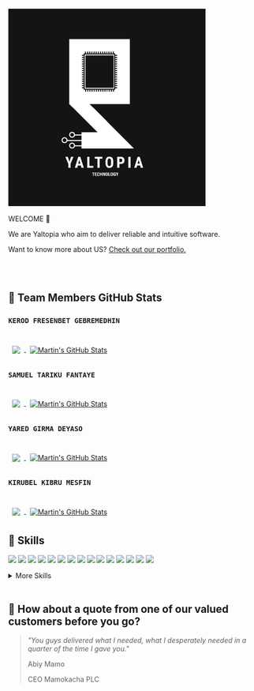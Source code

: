 [![YALTOPIA BANNER](https://raw.githubusercontent.com/Yaltopia/.github/main/profile/assets/Yaltopia.png)](https://tech.yaltopia.com)

WELCOME 👋

We are Yaltopia who aim to deliver reliable and intuitive software. 

Want to know more about US? [Check out our portfolio.](https://yaltopiatech.netlify.app/portfolio)


<br>


<br>

## 📌 Team Members GitHub Stats
### `KEROD FRESENBET GEBREMEDHIN`
<br>

<a href="https://github.com/Kerod-Fresenbet-Gebremedhin2660">
  <img align="center" style="margin:0.5rem" src="https://github-readme-stats.vercel.app/api/top-langs/?username=Kerod-Fresenbet-Gebremedhin2660&hide=html,css&title_color=ffffff&text_color=c9cacc&icon_color=4AB197&bg_color=1A2B34" />
</a>

<a href="https://github.com/Kerod-Fresenbet-Gebremedhin2660">
  <img align="center" style="margin:0.5rem" src="https://github-readme-stats.vercel.app/api?username=Kerod-Fresenbet-Gebremedhin2660&show_icons=true&line_height=27&count_private=true&title_color=ffffff&text_color=c9cacc&icon_color=4AB097&bg_color=1A2B34" alt="Martin's GitHub Stats" />
</a>

### `SAMUEL TARIKU FANTAYE`
<br>

<a href="https://github.com/SamuelTariku">
  <img align="center" style="margin:0.5rem" src="https://github-readme-stats.vercel.app/api/top-langs/?username=SamuelTariku&hide=html,css&title_color=ffffff&text_color=c9cacc&icon_color=4AB197&bg_color=1A2B34" />
</a>

<a href="https://github.com/SamuelTariku">
  <img align="center" style="margin:0.5rem" src="https://github-readme-stats.vercel.app/api?username=SamuelTariku&show_icons=true&line_height=27&count_private=true&title_color=ffffff&text_color=c9cacc&icon_color=4AB097&bg_color=1A2B34" alt="Martin's GitHub Stats" />
</a>

<br>

### `YARED GIRMA DEYASO`
<br>

<a href="https://github.com/yaredgdb123">
  <img align="center" style="margin:0.5rem" src="https://github-readme-stats.vercel.app/api/top-langs/?username=yaredgdb123&hide=html,css&title_color=ffffff&text_color=c9cacc&icon_color=4AB197&bg_color=1A2B34" />
</a>

<a href="https://github.com/yaredgdb123">
  <img align="center" style="margin:0.5rem" src="https://github-readme-stats.vercel.app/api?username=yaredgdb123&show_icons=true&line_height=27&count_private=true&title_color=ffffff&text_color=c9cacc&icon_color=4AB097&bg_color=1A2B34" alt="Martin's GitHub Stats" />
</a>

<br>

### `KIRUBEL KIBRU MESFIN`
<br>

<a href="https://github.com/kirukib">
  <img align="center" style="margin:0.5rem" src="https://github-readme-stats.vercel.app/api/top-langs/?username=kirukib&hide=html,css&title_color=ffffff&text_color=c9cacc&icon_color=4AB197&bg_color=1A2B34" />
</a>

<a href="https://github.com/kirukib">
  <img align="center" style="margin:0.5rem" src="https://github-readme-stats.vercel.app/api?username=kirukib&show_icons=true&line_height=27&count_private=true&title_color=ffffff&text_color=c9cacc&icon_color=4AB097&bg_color=1A2B34" alt="Martin's GitHub Stats" />
</a>

<br>

## 💼 Skills

![](https://img.shields.io/badge/Code-Angular-informational?style=flat&logo=angular&logoColor=white&color=4AB197)
![](https://img.shields.io/badge/Code-Ionic-informational?style=flat&logo=ionic&logoColor=white&color=4AB197)
![](https://img.shields.io/badge/Code-React-informational?style=flat&logo=react&logoColor=white&color=4AB197)
![](https://img.shields.io/badge/Code-Redux-informational?style=flat&logo=Redux&logoColor=white&color=4AB197)
![](https://img.shields.io/badge/Code-Gatsby-informational?style=flat&logo=gatsby&logoColor=white&color=4AB197)
![](https://img.shields.io/badge/Code-JavaScript-informational?style=flat&logo=JavaScript&logoColor=white&color=4AB197)
![](https://img.shields.io/badge/Code-TypeScript-informational?style=flat&logo=TypeScript&logoColor=white&color=4AB197)
![](https://img.shields.io/badge/Code-GreenSock-informational?style=flat&logo=GreenSock&logoColor=white&color=4AB197)
![](https://img.shields.io/badge/Code-Java-informational?style=flat&logo=Java&logoColor=white&color=4AB197)
![](https://img.shields.io/badge/Code-SpringBoot-informational?style=flat&logo=Spring&logoColor=white&color=4AB197)
![](https://img.shields.io/badge/Code-CSharp-informational?style=flat&logo=c-sharp&logoColor=white&color=4AB197)
![](https://img.shields.io/badge/Code-.NET-informational?style=flat&logo=.net&logoColor=white&color=4AB197)
![](https://img.shields.io/badge/Code-MongoDB-informational?style=flat&logo=MongoDB&logoColor=white&color=4AB197)
![](https://img.shields.io/badge/Code-MySQL-informational?style=flat&logo=MySQL&logoColor=white&color=4AB197)
![](https://img.shields.io/badge/Code-PostgreSQL-informational?style=flat&logo=Postgres&logoColor=white&color=4AB197)

<details>
<summary>More Skills</summary>
<br>

![](https://img.shields.io/badge/Style-CSS-informational?style=flat&logo=css3&logoColor=white&color=4AB197)
![](https://img.shields.io/badge/Style-Tailwind-informational?style=flat&logo=Tailwind-CSS&logoColor=white&color=4AB197)
![](https://img.shields.io/badge/Style-Sass-informational?style=flat&logo=Sass&logoColor=white&color=4AB197)
![](https://img.shields.io/badge/Style-Stylus-informational?style=flat&logo=Stylus&logoColor=white&color=4AB197)

<br>

![](https://img.shields.io/badge/Test-Jasmine-informational?style=flat&logo=Jasmine&logoColor=white&color=4AB197)
![](https://img.shields.io/badge/Test-Jest-informational?style=flat&logo=jest&logoColor=white&color=4AB197)
![](https://img.shields.io/badge/Test-Mocha-informational?style=flat&logo=Mocha&logoColor=white&color=4AB197)
![](https://img.shields.io/badge/Test-Cypress-informational?style=flat&logo=Cypress&logoColor=white&color=4AB197)
![](https://img.shields.io/badge/Test-Cypress-informational?style=flat&logo=Cypress&logoColor=white&color=4AB197)

<br>

![](https://img.shields.io/badge/Tools-Docker-informational?style=flat&logo=docker&logoColor=white&color=4AB197)
![](https://img.shields.io/badge/Tools-Pivotal-informational?style=flat&logo=Pivotal-Tracker&logoColor=white&color=4AB197)
![](https://img.shields.io/badge/Tools-NGINX-informational?style=flat&logo=nginx&logoColor=white&color=4AB197)
![](https://img.shields.io/badge/Tools-Netlify-informational?style=flat&logo=netlify&logoColor=white&color=4AB197)
![](https://img.shields.io/badge/Tools-Jenkins-informational?style=flat&logo=jenkins&logoColor=white&color=4AB197)
![](https://img.shields.io/badge/Tools-SonarQube-informational?style=flat&logo=SonarQube&logoColor=white&color=4AB197)
![](https://img.shields.io/badge/Tools-Actions-informational?style=flat&logo=github-actions&logoColor=white&color=4AB197)
![](https://img.shields.io/badge/Tools-NPM-informational?style=flat&logo=npm&logoColor=white&color=4AB197)
![](https://img.shields.io/badge/Tools-Postman-informational?style=flat&logo=Postman&logoColor=white&color=4AB197)
![](https://img.shields.io/badge/Tools-Photoshop-informational?style=flat&logo=Adobe-Photoshop&logoColor=white&color=4AB197)
![](https://img.shields.io/badge/Tools-Illustrator-informational?style=flat&logo=Adobe-Illustrator&logoColor=white&color=4AB197)
![](https://img.shields.io/badge/Tools-AdobeXD-informational?style=flat&logo=Adobe-XD&logoColor=white&color=4AB197)
![](https://img.shields.io/badge/Tools-GitHub-informational?style=flat&logo=GitHub&logoColor=white&color=4AB197)
![](https://img.shields.io/badge/Tools-GitLab-informational?style=flat&logo=GitLab&logoColor=white&color=4AB197)
![](https://img.shields.io/badge/Tools-Bitbucket-informational?style=flat&logo=Bitbucket&logoColor=white&color=4AB197)
![](https://img.shields.io/badge/Tools-Jira-informational?style=flat&logo=Jira-Software&logoColor=white&color=4AB197)
![](https://img.shields.io/badge/Tools-Clubhouse-informational?style=flat&logo=Clubhouse&logoColor=white&color=4AB197)

</details>

<br>

## 📣 How about a quote from one of our valued customers before you go?

> *"You guys delivered what I needed, what I desperately needed in a quarter of the time I gave you."*
>
> <p> Abiy Mamo</p>
> <p> CEO Mamokacha PLC </p>




